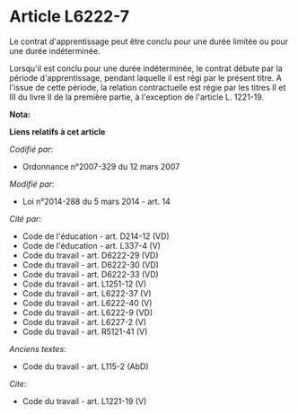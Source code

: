 # Article L6222-7

Le contrat d'apprentissage peut être conclu pour une durée limitée ou pour une durée indéterminée. 

Lorsqu'il est conclu pour une durée indéterminée, le contrat débute par la période d'apprentissage, pendant laquelle il est
régi par le présent titre. A l'issue de cette période, la relation contractuelle est régie par les titres II et III du livre
II de la première partie, à l'exception de l'article L. 1221-19.

**Nota:**



**Liens relatifs à cet article**

_Codifié par_:

  - Ordonnance n°2007-329 du 12 mars 2007

_Modifié par_:

  - Loi n°2014-288 du 5 mars 2014 - art. 14

_Cité par_:

  - Code de l'éducation - art. D214-12 (VD)
  - Code de l'éducation - art. L337-4 (V)
  - Code du travail - art. D6222-29 (VD)
  - Code du travail - art. D6222-30 (VD)
  - Code du travail - art. D6222-33 (VD)
  - Code du travail - art. L1251-12 (V)
  - Code du travail - art. L6222-37 (V)
  - Code du travail - art. L6222-40 (V)
  - Code du travail - art. L6222-9 (VD)
  - Code du travail - art. L6227-2 (V)
  - Code du travail - art. R5121-41 (V)

_Anciens textes_:

  - Code du travail - art. L115-2 (AbD)

_Cite_:

  - Code du travail - art. L1221-19 (V)
